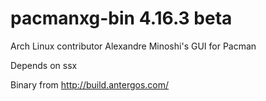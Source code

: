 # pacmanxg-bin 4.16.3 beta

Arch Linux contributor Alexandre Minoshi's GUI for Pacman

Depends on ssx

Binary from http://build.antergos.com/

